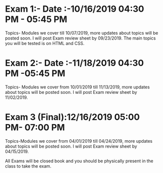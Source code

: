 # Exam 1:- Date :-10/16/2019 04:30 PM - 05:45 PM
  Topics- Modules we cover till 10/07/2019, more updates about topics will be posted soon. I will post Exam review sheet by 09/23/2019. 
  The main topics you will be tested is on HTML and CSS.
  
# Exam 2:- Date :-11/18/2019 04:30 PM -05:45 PM
Topics- Modules we cover from 10/01/2019 till 11/13/2019, more updates about topics will be posted soon.
I will post Exam review sheet by 11/02/2019.


# Exam 3 (Final):12/16/2019 05:00 PM- 07:00 PM
Topics-Modules we cover from 04/01/2019 till 04/24/2019, more updates about topics will be posted soon.
I will post Exam review sheet by 04/15/2019.

All Exams will be closed book and you should be physically present in the class to take the exam.
